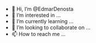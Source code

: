 - 👋 Hi, I’m @EdmarDenosta
- 👀 I’m interested in ...
- 🌱 I’m currently learning ...
- 💞️ I’m looking to collaborate on ...
- 📫 How to reach me ...

<!---
EdmarDenosta/EdmarDenosta is a ✨ special ✨ repository because its `README.md` (this file) appears on your GitHub profile.
You can click the Preview link to take a look at your changes.
--->
